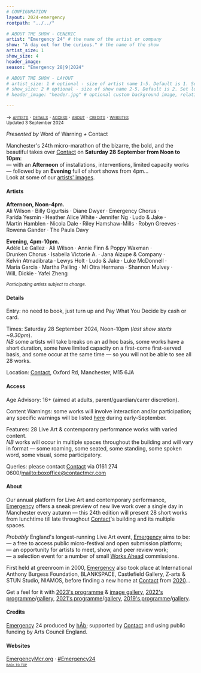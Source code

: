 ```yaml
---
# CONFIGURATION
layout: 2024-emergency
rootpath: "../../"

# ABOUT THE SHOW - GENERIC
artist: "Emergency 24" # the name of the artist or company
show: "A day out for the curious." # the name of the show
artist_size: 1
show_size: 4
header_image:  
season: "Emergency 28|9|2024"

# ABOUT THE SHOW - LAYOUT
# artist_size: 1 # optional - size of artist name 1-5. Default is 1. Set longer names to lower values
# show_size: 2 # optional - size of show name 2-5. Default is 2. Set longer names to lower values
# header_image: "header.jpg" # optional custom background image, relative to current page

---
```

<span style='font-variant: small-caps'>→ [artists](/current/2024-emergency/#artists) · [details](/current/2024-emergency/#details) · [access](/current/2024-emergency/#access) · [about](/current/2024-emergency/#about) · [credits](/current/2024-emergency/#credits) · [websites](/current/2024-emergency/#websites)</span><br><small>Updated 3 September 2024</small>     
        
*Presented by* Word of Warning *+* Contact        
        
Manchester's 24th micro-marathon of the bizarre, the bold, and the beautiful takes over <a href="https://contactmcr.com" target="_blank">Contact</a> on **Saturday 28 September from Noon to 10pm**:<br>— with an **Afternoon** of installations, interventions, limited capacity works<br>— followed by an **Evening** full of short shows from 4pm…<br>Look at some of our [artists' images](/galleries/2024-emergencypre).         
          
#### Artists         
**Afternoon, Noon-4pm.**<br>Ali&nbsp;Wilson&nbsp;· Billy&nbsp;Gigurtsis&nbsp;· Diane&nbsp;Dwyer&nbsp;· Emergency&nbsp;Chorus&nbsp;· Farida&nbsp;Yesmin&nbsp;· Heather&nbsp;Alice&nbsp;White&nbsp;· Jennifer&nbsp;Ng&nbsp;· Ludo&nbsp;&&nbsp;Jake&nbsp;· Martin&nbsp;Hamblen&nbsp;· Nicola&nbsp;Dale&nbsp;· Riley&nbsp;Hamshaw-Mills&nbsp;· Robyn&nbsp;Greeves&nbsp;· Rowena&nbsp;Gander&nbsp;· The&nbsp;Paula&nbsp;Davy         
         
**Evening, 4pm-10pm.**<br>Adèle&nbsp;Le&nbsp;Gallez&nbsp;· Ali&nbsp;Wilson&nbsp;· Annie&nbsp;Finn&nbsp;&&nbsp;Poppy&nbsp;Waxman&nbsp;· Drunken&nbsp;Chorus&nbsp;· Isabella&nbsp;Victorie&nbsp;A.&nbsp;· Jana&nbsp;Aizupe&nbsp;&&nbsp;Company&nbsp;· Kelvin&nbsp;Atmadibrata&nbsp;· Lewys&nbsp;Holt&nbsp;· Ludo&nbsp;&&nbsp;Jake&nbsp;· Luke&nbsp;McDonnell&nbsp;· Maria&nbsp;Garcia&nbsp;· Martha&nbsp;Pailing&nbsp;· Mi&nbsp;Otra&nbsp;Hermana&nbsp;· Shannon&nbsp;Mulvey&nbsp;· WilL&nbsp;Dickie&nbsp;· Yafei&nbsp;Zheng       
         
<small>*Participating artists subject to change.*</small>        
          
#### Details         
Entry: no need to book, just turn up and Pay What You Decide by cash or card.         
          
Times: Saturday 28 September 2024, Noon-10pm (*last show starts ~9.30pm*).<br>*NB* some artists will take breaks on an ad hoc basis, some works have a short duration, some have limited capacity on a first-come first-served basis, and some occur at the same time — so you will not be able to see all 28 works.         
          
Location: <a href="https://contactmcr.com/visit/getting-here" target="_blank">Contact</a>, Oxford Rd, Manchester, M15 6JA         
        
#### Access         
Age Advisory: 16+ (aimed at adults, parent/guardian/carer discretion).         
          
Content Warnings: some works will involve interaction and/or participation; any specific warnings will be listed [here](/warnings) during early-September.         
          
Features: 28 Live Art & contemporary performance works with varied content.<br>*NB* works will occur in multiple spaces throughout the building and will vary in format — some roaming, some seated, some standing, some spoken word, some visual, some participatory.         
         
Queries: please contact <a href="https://contactmcr.com/visit/access" target="_blank">Contact</a> via 0161 274 0600/<mailto:boxoffice@contactmcr.com>        
         
#### About         
Our annual platform for Live Art and contemporary performance, [Emergency](/hab/emergency) offers a sneak preview of new live work over a single day in Manchester every autumn — this 24th edition will present 28 short works from lunchtime till late throughout <a href="https://contactmcr.com" target="_blank">Contact</a>'s building and its multiple spaces.       
         
*Probably* England's longest-running Live Art event, [Emergency](/hab/emergency) aims to be:<br>— a free to access public micro-festival and open submission platform;<br>— an opportunity for artists to meet, show, and peer review work;<br>— a selection event for a number of small [Works Ahead](/hab/worksahead) commissions.        
         
First held at greenroom in 2000, [Emergency](/hab/emergency) also took place at International Anthony Burgess Foundation, BLANKSPACE, Castlefield Gallery, Z-arts & STUN Studio, NIAMOS, before finding a new home at <a href="https://contactmcr.com" target="_blank">Contact</a> from [2020](/archive/2020-emergency)…         
         
Get a feel for it with [2023's programme](/archive/2023-emergency) & [image gallery](/galleries/2023-emergency), [2022's programme](/archive/2022-emergency)/[gallery](/galleries/2022-emergency), [2021's programme](/archive/2021-emergency)/[gallery](/galleries/2021-emergency), [2019's programme](/archive/2019-emergency)/[gallery](/galleries/2019-emergency).         
        
#### Credits         
[Emergency](/hab/emergency) 24 produced by [hÅb](/hab); supported by <a href="https://contactmcr.com" target="_blank">Contact</a> and using public funding by Arts Council England.     
        
#### Websites         
<a href="http://emergencymcr.org" target="_blank">EmergencyMcr.org</a> · <a href="https://twitter.com/hashtag/Emergency24" target="_blank">#Emergency24</a>               
<small><span style='font-variant: small-caps'>[back to top](/current/2024-emergency)</span></small>
